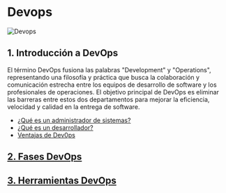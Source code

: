 # Devops

![Devops](https://www.madridemprende.es/wp-content/uploads/2023/08/Metodologia-DevOps.jpg)

## 1. Introducción a DevOps
El término DevOps fusiona las palabras "Development" y "Operations", representando una filosofía y práctica que busca la colaboración y comunicación estrecha entre los equipos de desarrollo de software y los profesionales de operaciones. El objetivo principal de DevOps es eliminar las barreras entre estos dos departamentos para mejorar la eficiencia, velocidad y calidad en la entrega de software.
  - [¿Qué es un administrador de sistemas?](administrador.md)
  - [¿Qué es un desarrollador?](desarrollador.md)
  - [Ventajas de Dev0ps](beneficios.md)
## [2. Fases DevOps](fases.md)
## [3. Herramientas DevOps](herramientas.md)

